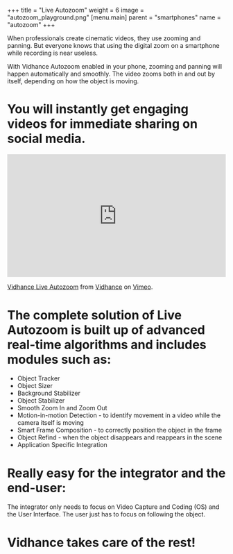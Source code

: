 +++
title = "Live Autozoom"
weight = 6
image = "autozoom_playground.png"
[menu.main]
parent = "smartphones"
name = "autozoom"
+++

When professionals create cinematic videos, they use zooming and panning. But everyone knows that using the digital zoom on a smartphone while recording is near useless. 

With Vidhance Autozoom enabled in your phone, zooming and panning will happen automatically and smoothly. The video zooms both in and out by itself, depending on how the object is moving. 

# You will instantly get engaging videos for immediate sharing on social media.


<style>.embed-container { position: relative; padding-bottom: 56.25%; height: 0; overflow: hidden; max-width: 100%; height: auto; } .embed-container iframe, .embed-container object, .embed-container embed { position: absolute; top: 0; left: 0; width: 100%; height: 100%; }</style><div class='embed-container'><iframe src='https://player.vimeo.com/video/159426475' frameborder='0' webkitAllowFullScreen mozallowfullscreen allowFullScreen></iframe></div>
<a href="https://vimeo.com/159426475">Vidhance Live Autozoom</a> from <a href="https://vimeo.com/user49017225">Vidhance</a> on <a href="https://vimeo.com">Vimeo</a>.

# The complete solution of Live Autozoom is built up of advanced real-time algorithms and includes modules such as:

- Object Tracker
- Object Sizer
- Background Stabilizer
- Object Stabilizer
- Smooth Zoom In and Zoom Out
- Motion-in-motion Detection - to identify movement in a video while the camera itself is moving
- Smart Frame Composition - to correctly position the object in the frame
- Object Refind - when the object disappears and reappears in the scene
- Application Specific Integration

# Really easy for the integrator and the end-user:

The integrator only needs to focus on Video Capture and Coding (OS) and the User Interface. The user just has to focus on following the object. 

# Vidhance takes care of the rest!

